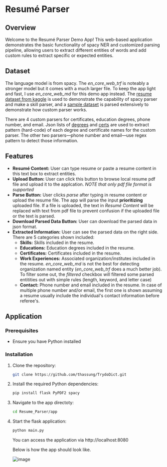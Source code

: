 # Resumé Parser

## Overview

   Welcome to the Resumé Parser Demo App! This web-based application demonstrates the basic functionality of spacy NER and customized parsing pipeline, allowing users to extract different entities of words and add custom rules to extract specific or expected entities.

## Dataset

   The language model is from spacy. The *en_core_web_trf* is noteably a stronger model but it comes with a much larger file. To keep the app light and fast, I use *en_core_web_md* for this demo app instead. The [resume dataset from kaggle](https://www.kaggle.com/datasets/snehaanbhawal/resume-dataset) is used to demonstrate the capability of spacy parser and make a skill parser, and a [sample dataset](https://ait.ac.th/wp-content/uploads/2021/12/chaky_resume.pdf) is parsed extensively to demonstrate how custom parser works.

   There are 4 custom parsers for certificates, education degrees, phone number, and email. Json lists of [degrees](https://gist.github.com/cblanquera/21c925d1312e9a4de3c269be134f3a6c#file-degrees-json) and [certs](https://gist.github.com/cblanquera/21c925d1312e9a4de3c269be134f3a6c#file-certs-json) are used to extract pattern (hard-code) of each degree and certificate names for the custom parser. The other two parsers—phone number and email—use regex pattern to detect those information.

## Features

   - **Resumé Content:** User can type resume or paste a resume content in this text box to extract entities.
   - **Upload Button:** User can click this button to browse local resume pdf file and upload it to the applcation. *NOTE that only pdf file format is supported*
   - **Parse Button:** User clicks *parse* after typing in resume content or upload the resume file. The app will parse the input **prioritizing** uploaded file. If a file is uploaded, the text in *Resumé Content* will be replaced with text from pdf file to prevent confusion if the uploaded file or the text is parsed.
   - **Download Parsed Data Button:** User can download the parsed data in json format.
   - **Extracted Information:** User can see the parsed data on the right side. There are 5 categories shown included:
     - **Skills:** Skills included in the resume.
     - **Educations:** Education degrees included in the resume.
     - **Certificates:** Certificates included in the resume.
     - **Work Experiences:** Associated organization/institutes included in the resume. *en_core_web_md* is not the best for detecting organization named entity (*en_core_web_trf* does a much better job). To filter some out, the *filtered* checkbox will filtered some parsed entitities out with simple rules (length, keyword, and letter case) 
     - **Contact:** Phone number and email included in the resume. In case of multiple phone number and/or email, the first one is shown assuming a resume usually include the individual's contact information before referee's.

## Application

### Prerequisites

- Ensure you have Python installed

### Installation

1. Clone the repository:

   ```bash
   git clone https://github.com/thassung/TrydoDict.git
   ```

2. Install the required Python dependencies:

   ```bash
   pip install flask PyPDF2 spacy
   ```

3. Navigate to the app directoty:
   ```bash
   cd Resume_Parser/app
   ```

4. Start the flask application:
   ```bash
   python main.py
   ```

   You can access the application via http://localhost:8080

   Below is how the app should look like.

   ![image](https://github.com/thassung/Resume_Parser/assets/105700459/c8abda73-175b-4a6d-90f7-81c29dbfb588)
